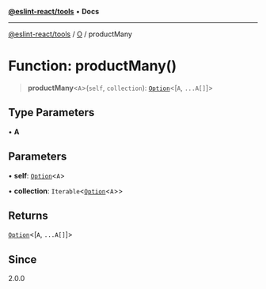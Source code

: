 [**@eslint-react/tools**](../../../README.md) • **Docs**

***

[@eslint-react/tools](../../../README.md) / [O](../README.md) / productMany

# Function: productMany()

> **productMany**\<`A`\>(`self`, `collection`): [`Option`](../type-aliases/Option.md)\<[`A`, `...A[]`]\>

## Type Parameters

• **A**

## Parameters

• **self**: [`Option`](../type-aliases/Option.md)\<`A`\>

• **collection**: `Iterable`\<[`Option`](../type-aliases/Option.md)\<`A`\>\>

## Returns

[`Option`](../type-aliases/Option.md)\<[`A`, `...A[]`]\>

## Since

2.0.0
